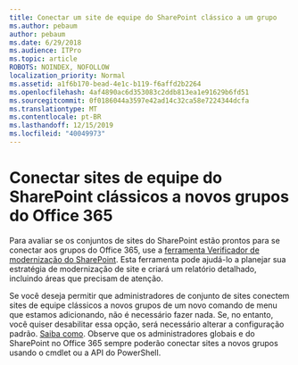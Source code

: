 ```yaml
---
title: Conectar um site de equipe do SharePoint clássico a um grupo
ms.author: pebaum
author: pebaum
ms.date: 6/29/2018
ms.audience: ITPro
ms.topic: article
ROBOTS: NOINDEX, NOFOLLOW
localization_priority: Normal
ms.assetid: a1f6b170-bead-4e1c-b119-f6affd2b2264
ms.openlocfilehash: 4af4890ac6d353083c2ddb813ea1e91629b6fd51
ms.sourcegitcommit: 0f0186044a3597e42ad14c32ca58e7224344dcfa
ms.translationtype: MT
ms.contentlocale: pt-BR
ms.lasthandoff: 12/15/2019
ms.locfileid: "40049973"
---
```

# <a name="connect-classic-sharepoint-team-sites-to-new-office-365-groups"></a>Conectar sites de equipe do SharePoint clássicos a novos grupos do Office 365

Para avaliar se os conjuntos de sites do SharePoint estão prontos para se conectar aos grupos do Office 365, use a [ferramenta Verificador de modernização do SharePoint](https://go.microsoft.com/fwlink/?linkid=873066). Esta ferramenta pode ajudá-lo a planejar sua estratégia de modernização de site e criará um relatório detalhado, incluindo áreas que precisam de atenção.
  
Se você deseja permitir que administradores de conjunto de sites conectem sites de equipe clássicos a novos grupos de um novo comando de menu que estamos adicionando, não é necessário fazer nada. Se, no entanto, você quiser desabilitar essa opção, será necessário alterar a configuração padrão. [Saiba como](https://go.microsoft.com/fwlink/?linkid=2004316). Observe que os administradores globais e do SharePoint no Office 365 sempre poderão conectar sites a novos grupos usando o cmdlet ou a API do PowerShell.
  

